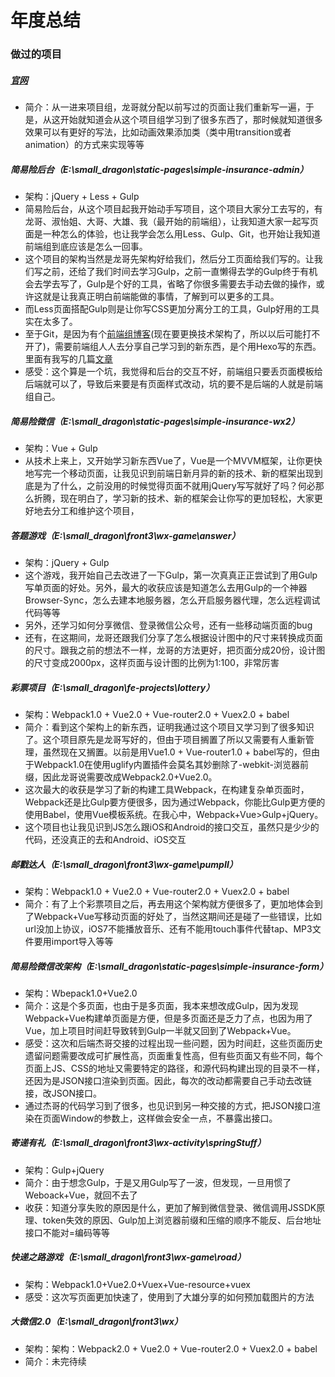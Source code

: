 # 年度总结
### 做过的项目
##### [官网](http://11185.cn/)
* 简介：从一进来项目组，龙哥就分配以前写过的页面让我们重新写一遍，于是，从这开始就知道会从这个项目组学习到了很多东西了，那时候就知道很多效果可以有更好的写法，比如动画效果添加类（类中用transition或者animation）的方式来实现等等

##### 简易险后台（E:\small_dragon\static-pages\simple-insurance-admin）
* 架构：jQuery + Less + Gulp
* 简易险后台，从这个项目起我开始动手写项目，这个项目大家分工去写的，有龙哥、淑怡姐、大哥、大雄、我（最开始的前端组），让我知道大家一起写页面是一种怎么的体验，也让我学会怎么用Less、Gulp、Git，也开始让我知道前端组到底应该是怎么一回事。
* 这个项目的架构当然是龙哥先架构好给我们，然后分工页面给我们写的。让我们写之前，还给了我们时间去学习Gulp，之前一直懒得去学的Gulp终于有机会去学去写了，Gulp是个好的工具，省略了你很多需要去手动去做的操作，或许这就是让我真正明白前端能做的事情，了解到可以更多的工具。
* 而Less页面搭配Gulp则是让你写CSS更加分离分工的工具，Gulp好用的工具实在太多了。
* 至于Git，是因为有个[前端组博客](http://worldtree.click/)(现在要更换技术架构了，所以以后可能打不开了)，需要前端组人人去分享自己学习到的新东西，是个用Hexo写的东西。
里面有我写的几篇[文章](https://github.com/small-dragon/posts)
* 感受：这个算是一个坑，我觉得和后台的交互不好，前端组只要丢页面模板给后端就可以了，导致后来要是有页面样式改动，坑的要不是后端的人就是前端组自己。

##### 简易险微信（E:\small_dragon\static-pages\simple-insurance-wx2）
* 架构：Vue + Gulp
* 从技术上来上，又开始学习新东西Vue了，Vue是一个MVVM框架，让你更快地写完一个移动页面，让我见识到前端日新月异的新的技术、新的框架出现到底是为了什么，之前没用的时候觉得页面不就用jQuery写写就好了吗？何必那么折腾，现在明白了，学习新的技术、新的框架会让你写的更加轻松，大家更好地去分工和维护这个项目，

##### 答题游戏（E:\small_dragon\front3\wx-game\answer）
* 架构：jQuery + Gulp
* 这个游戏，我开始自己去改进了一下Gulp，第一次真真正正尝试到了用Gulp写单页面的好处。另外，最大的收获应该是知道怎么去用Gulp的一个神器Browser-Sync，怎么去建本地服务器，怎么开启服务器代理，怎么远程调试代码等等
* 另外，还学习如何分享微信、登录微信公众号，还有一些移动端页面的bug
* 还有，在这期间，龙哥还跟我们分享了怎么根据设计图中的尺寸来转换成页面的尺寸。跟我之前的想法不一样，龙哥的方法更好，把页面分成20份，设计图的尺寸变成2000px，这样页面与设计图的比例为1:100，非常厉害

##### 彩票项目（E:\small_dragon\fe-projects\lottery）
* 架构：Webpack1.0 + Vue2.0 + Vue-router2.0 + Vuex2.0 + babel
* 简介：看到这个架构上的新东西，证明我通过这个项目又学习到了很多知识了。这个项目原先是龙哥写好的，但由于项目搁置了所以又需要有人重新管理，虽然现在又搁置。以前是用Vue1.0 + Vue-router1.0 + babel写的，但由于Webpack1.0在使用uglify内置插件会莫名其妙删除了-webkit-浏览器前缀，因此龙哥说需要改成Webpack2.0+Vue2.0。
* 这次最大的收获是学习了新的构建工具Webpack，在构建复杂单页面时，Webpack还是比Gulp要方便很多，因为通过Webpack，你能比Gulp更方便的使用Babel，使用Vue模板系统。在我心中，Webpack+Vue>Gulp+jQuery。
* 这个项目也让我见识到JS怎么跟iOS和Android的接口交互，虽然只是少少的代码，还没真正的去和Android、iOS交互

##### 邮戳达人（E:\small_dragon\front3\wx-game\pumpⅡ）
* 架构：Webpack1.0 + Vue2.0 + Vue-router2.0 + Vuex2.0 + babel
* 简介：有了上个彩票项目之后，再去用这个架构就方便很多了，更加地体会到了Webpack+Vue写移动页面的好处了，当然这期间还是碰了一些错误，比如url没加上协议，iOS7不能播放音乐、还有不能用touch事件代替tap、MP3文件要用import导入等等

##### 简易险微信改架构（E:\small_dragon\static-pages\simple-insurance-form）
* 架构：Wbepack1.0+Vue2.0
* 简介：这是个多页面，也由于是多页面，我本来想改成Gulp，因为发现Webpack+Vue构建单页面是方便，但是多页面还是乏力了点，也因为用了Vue，加上项目时间赶导致转到Gulp一半就又回到了Webpack+Vue。
* 感受：这次和后端杰哥交接的过程出现一些问题，因为时间赶，这些页面历史遗留问题需要改成可扩展性高，页面重复性高，但有些页面又有些不同，每个页面上JS、CSS的地址又需要特定的路径，和源代码构建出现的目录不一样，还因为是JSON接口渲染到页面。因此，每次的改动都需要自己手动去改链接，改JSON接口。
* 通过杰哥的代码学习到了很多，也见识到另一种交接的方式，把JSON接口渲染在页面Window的参数上，这样做会安全一点，不暴露出接口。

##### 寄递有礼（E:\small_dragon\front3\wx-activity\springStuff）
* 架构：Gulp+jQuery
* 简介：由于想念Gulp，于是又用Gulp写了一波，但发现，一旦用惯了Weboack+Vue，就回不去了
* 收获：知道分享失败的原因是什么，更加了解到微信登录、微信调用JSSDK原理、token失效的原因、Gulp加上浏览器前缀和压缩的顺序不能反、后台地址接口不能对=编码等等

##### 快递之路游戏（E:\small_dragon\front3\wx-game\road）
* 架构：Webpack1.0+Vue2.0+Vuex+Vue-resource+vuex
* 感受：这次写页面更加快速了，使用到了大雄分享的如何预加载图片的方法

##### 大微信2.0（E:\small_dragon\front3\wx）
* 架构：架构：Webpack2.0 + Vue2.0 + Vue-router2.0 + Vuex2.0 + babel
* 简介：未完待续
